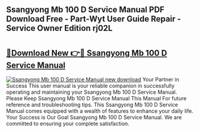 ## Ssangyong Mb 100 D Service Manual PDF Download Free - Part-Wyt User Guide Repair - Service Owner Edition rj02L

# <h2><a href="http://bc68620.oget.top/?id=Ssangyong+Mb+100+D+Service+Manual">🔗Download New 👉🔴 Ssangyong Mb 100 D Service Manual</a></h2>

[![Ssangyong Mb 100 D Service Manual new download](https://i.imgur.com/5g1atiW.png)](http://bc68620.oget.top/?id=Ssangyong+Mb+100+D+Service+Manual)
Your Partner in Success This user manual is your reliable companion in successfully operating and maintaining your Ssangyong Mb 100 D Service Manual. Please Keep Ssangyong Mb 100 D Service Manual This Manual For future reference and troubleshooting tips. This Ssangyong Mb 100 D Service Manual comes equipped with a wealth of features to enhance your daily life. Your Success is Our Goal Ssangyong Mb 100 D Service Manual. We are committed to ensuring your complete satisfaction.
